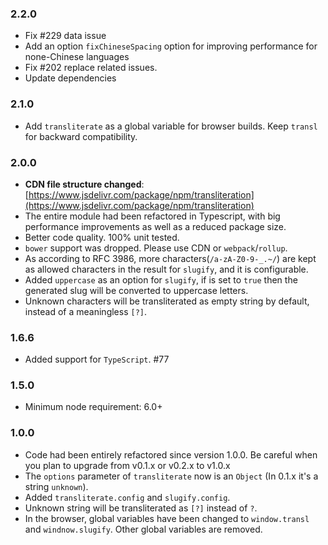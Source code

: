 ### 2.2.0

- Fix #229 data issue
- Add an option `fixChineseSpacing` option for improving performance for none-Chinese languages
- Fix #202 replace related issues.
- Update dependencies

### 2.1.0

- Add `transliterate` as a global variable for browser builds. Keep `transl` for backward compatibility.

### 2.0.0

- **CDN file structure changed**: [https://www.jsdelivr.com/package/npm/transliteration](https://www.jsdelivr.com/package/npm/transliteration)
- The entire module had been refactored in Typescript, with big performance improvements as well as a reduced package size.
- Better code quality. 100% unit tested.
- `bower` support was dropped. Please use CDN or `webpack`/`rollup`.
- As according to RFC 3986, more characters(`/a-zA-Z0-9-_.~/`) are kept as allowed characters in the result for `slugify`, and it is configurable.
- Added `uppercase` as an option for `slugify`, if is set to `true` then the generated slug will be converted to uppercase letters.
- Unknown characters will be transliterated as empty string by default, instead of a meaningless `[?]`.

### 1.6.6

- Added support for `TypeScript`. #77

### 1.5.0

- Minimum node requirement: 6.0+

### 1.0.0

- Code had been entirely refactored since version 1.0.0. Be careful when you plan to upgrade from v0.1.x or v0.2.x to v1.0.x
- The `options` parameter of `transliterate` now is an `Object` (In 0.1.x it's a string `unknown`).
- Added `transliterate.config` and `slugify.config`.
- Unknown string will be transliterated as `[?]` instead of `?`.
- In the browser, global variables have been changed to `window.transl` and `windnow.slugify`. Other global variables are removed.
